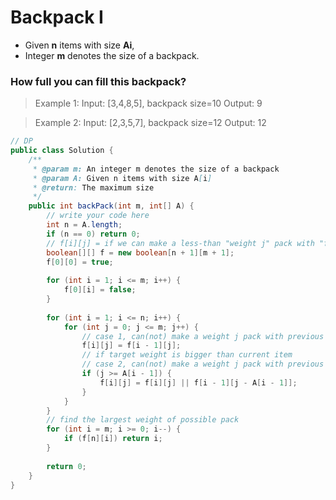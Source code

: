 # Backpack I
- Given **n** items with size **Ai**, 
- Integer **m** denotes the size of a backpack. 
### How full you can fill this backpack?

>Example 1:
>Input:  [3,4,8,5], backpack size=10
>Output:  9

>Example 2:
>Input:  [2,3,5,7], backpack size=12
>Output:  12

```java
// DP
public class Solution {
    /**
     * @param m: An integer m denotes the size of a backpack
     * @param A: Given n items with size A[i]
     * @return: The maximum size
     */
    public int backPack(int m, int[] A) {
        // write your code here
        int n = A.length;
        if (n == 0) return 0;
        // f[i][j] = if we can make a less-than "weight j" pack with "first i" items 
        boolean[][] f = new boolean[n + 1][m + 1];
        f[0][0] = true;
        
        for (int i = 1; i <= m; i++) {
            f[0][i] = false;
        }
        
        for (int i = 1; i <= n; i++) {
            for (int j = 0; j <= m; j++) {
                // case 1, can(not) make a weight j pack with previous i-1 items 
                f[i][j] = f[i - 1][j];
                // if target weight is bigger than current item
                // case 2, can(not) make a weight j pack with previous i-1 items AND the current item
                if (j >= A[i - 1]) {
                    f[i][j] = f[i][j] || f[i - 1][j - A[i - 1]];
                }
            }
        }
        // find the largest weight of possible pack
        for (int i = m; i >= 0; i--) {
            if (f[n][i]) return i;
        }
        
        return 0;
    }
}
```
